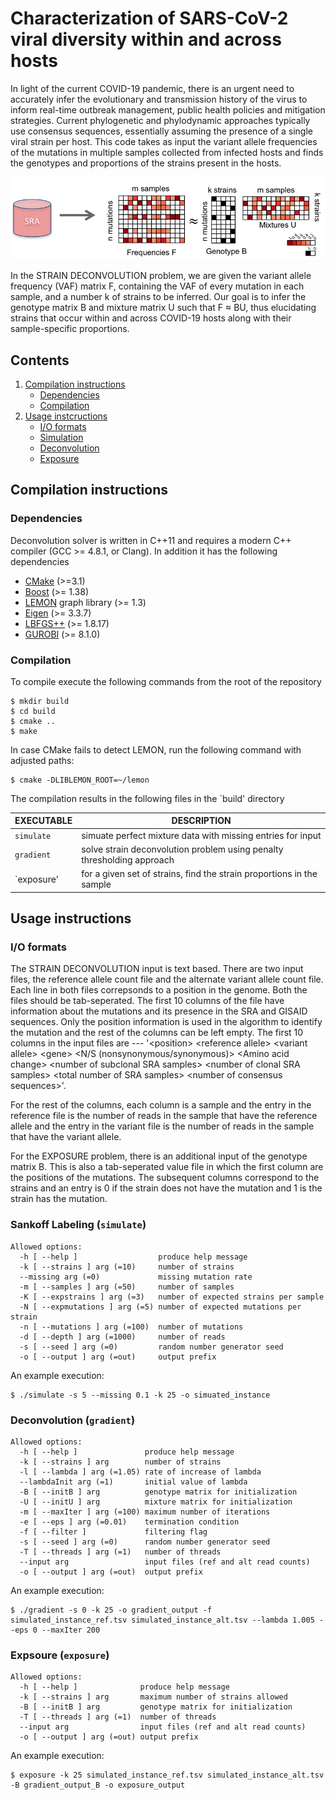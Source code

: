 # Characterization of SARS-CoV-2 viral diversity within and across hosts

In light of the current COVID-19 pandemic, there is an urgent need to accurately infer the evolutionary and
transmission history of the virus to inform real-time outbreak management, public health policies and mitigation strategies. Current phylogenetic and phylodynamic approaches typically use consensus sequences,
essentially assuming the presence of a single viral strain per host. This code takes as input the variant allele frequencies of the mutations in multiple samples collected from infected hosts and finds the genotypes and proportions of the strains present in the hosts.

![Overview of Strain Deconvolution Problem](deconvolution.png)

In the STRAIN DECONVOLUTION problem, we are given the variant allele frequency (VAF) matrix F, containing the VAF of every mutation in each sample, and a number k of strains to be inferred. Our goal is to infer the genotype matrix B and mixture matrix U such that F ≈ BU, thus elucidating strains that occur within and across COVID-19 hosts along with their sample-specific proportions.

## Contents

  1. [Compilation instructions](#compilation)
     * [Dependencies](#dep)
     * [Compilation](#comp)
  2. [Usage instcructions](#usage)
     * [I/O formats](#io)
     * [Simulation](#simulate)
     * [Deconvolution](#gradient)
     * [Exposure](#exposure)

<a name="compilation"></a>
## Compilation instructions

<a name="dep"></a>
### Dependencies

Deconvolution solver is written in C++11 and requires a modern C++ compiler
(GCC >= 4.8.1, or Clang). In addition it has the following dependencies

* [CMake](http://www.cmake.org/) (>=3.1)
* [Boost](http://www.boost.org) (>= 1.38)
* [LEMON](http://lemon.cs.elte.hu/trac/lemon) graph library (>= 1.3)
* [Eigen](http://eigen.tuxfamily.org/) (>= 3.3.7)
* [LBFGS++](https://lbfgspp.statr.me/) (>= 1.8.17)
* [GUROBI](https://www.gurobi.com/) (>= 8.1.0)

<a name="comp"></a>
### Compilation

To compile execute the following commands from the root of the
repository

    $ mkdir build
    $ cd build
    $ cmake ..
    $ make

In case CMake fails to detect LEMON, run the following command with adjusted paths:

    $ cmake -DLIBLEMON_ROOT=~/lemon

The compilation results in the following files in the `build' directory

EXECUTABLE       | DESCRIPTION
-----------------|-------------
`simulate`       | simuate perfect mixture data with missing entries for input
`gradient`       | solve strain deconvolution problem using penalty thresholding approach
`exposure'       | for a given set of strains, find the strain proportions in the sample

<a name="usage"></a>
## Usage instructions

<a name="io"></a>
### I/O formats

The STRAIN DECONVOLUTION input is text based. There are two input files, the reference allele count file and the alternate variant allele count file.
Each line in both files correpsonds to a position in the genome.
Both the files should be tab-seperated.
The first 10 columns of the file have information about the mutations and its presence in the SRA and GISAID sequences. Only the position information is used in the algorithm to identify the mutation and the rest of the columns can be left empty.
The first 10 columns in the input files are --- '\<position\> \<reference allele\> \<variant allele\> \<gene\> \<N/S (nonsynonymous/synonymous)\> \<Amino acid change\> \<number of subclonal SRA samples\> \<number of clonal SRA samples\> \<total number of SRA samples\> \<number of consensus sequences\>'.

For the rest of the columns, each column is a sample and the entry in the reference file is the number of reads in the sample that have the reference allele and the entry in the variant file is the number of reads in the sample that have the variant allele.

For the EXPOSURE problem, there is an additional input of the genotype matrix B. This is also a tab-seperated value file in which the 
first column are the positions of the mutations. The subsequent columns correspond to the strains and an entry is 0 if the strain does not have the mutation and 1 is the strain has the mutation.

<a name="simulate"></a>

###  Sankoff Labeling (`simulate`)

    Allowed options:
      -h [ --help ]                  produce help message
      -k [ --strains ] arg (=10)     number of strains
      --missing arg (=0)             missing mutation rate
      -m [ --samples ] arg (=50)     number of samples
      -K [ --expstrains ] arg (=3)   number of expected strains per sample
      -N [ --expmutations ] arg (=5) number of expected mutations per strain
      -n [ --mutations ] arg (=100)  number of mutations
      -d [ --depth ] arg (=1000)     number of reads
      -s [ --seed ] arg (=0)         random number generator seed
      -o [ --output ] arg (=out)     output prefix


An example execution:

    $ ./simulate -s 5 --missing 0.1 -k 25 -o simuated_instance

<a name="gradient"></a>
### Deconvolution (`gradient`)

    Allowed options:
      -h [ --help ]               produce help message
      -k [ --strains ] arg        number of strains
      -l [ --lambda ] arg (=1.05) rate of increase of lambda
      --lambdaInit arg (=1)       initial value of lambda
      -B [ --initB ] arg          genotype matrix for initialization
      -U [ --initU ] arg          mixture matrix for initialization
      -m [ --maxIter ] arg (=100) maximum number of iterations
      -e [ --eps ] arg (=0.01)    termination condition
      -f [ --filter ]             filtering flag
      -s [ --seed ] arg (=0)      random number generator seed
      -T [ --threads ] arg (=1)   number of threads
      --input arg                 input files (ref and alt read counts)
      -o [ --output ] arg (=out)  output prefix

An example execution:

    $ ./gradient -s 0 -k 25 -o gradient_output -f simulated_instance_ref.tsv simulated_instance_alt.tsv --lambda 1.005 --eps 0 --maxIter 200
    
<a name="exposure"></a>
### Expsoure (`exposure`)

    Allowed options:
      -h [ --help ]              produce help message
      -k [ --strains ] arg       maximum number of strains allowed
      -B [ --initB ] arg         genotype matrix for initialization
      -T [ --threads ] arg (=1)  number of threads
      --input arg                input files (ref and alt read counts)
      -o [ --output ] arg (=out) output prefix

An example execution:

    $ exposure -k 25 simulated_instance_ref.tsv simulated_instance_alt.tsv -B gradient_output_B -o exposure_output
